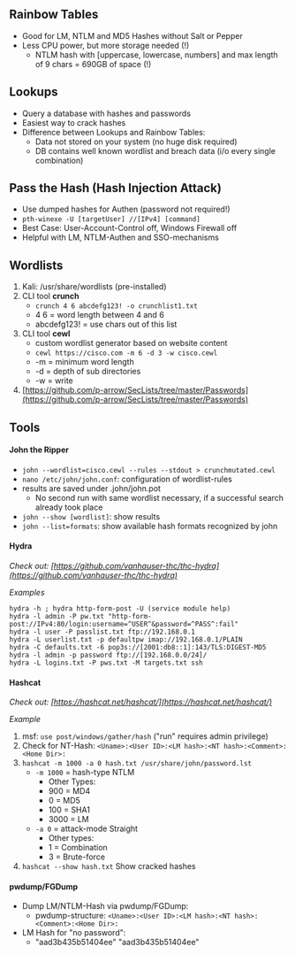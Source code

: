 ## Rainbow Tables

- Good for LM, NTLM and MD5 Hashes without Salt or Pepper
- Less CPU power, but more storage needed (!) 
   - NTLM hash with [uppercase, lowercase, numbers] and max length of 9 chars = 690GB of space (!)

## Lookups
- Query a database with hashes and passwords
- Easiest way to crack hashes
- Difference between Lookups and Rainbow Tables:
    - Data not stored on your system (no huge disk required)
    - DB contains well known wordlist and breach data (i/o every single combination)

## Pass the Hash (Hash Injection Attack)
- Use dumped hashes for Authen (password not required!)
- `pth-winexe -U [targetUser] //[IPv4] [command]`
- Best Case: User-Account-Control off, Windows Firewall off
- Helpful with LM, NTLM-Authen and SSO-mechanisms

## Wordlists
1. Kali: /usr/share/wordlists (pre-installed)
2. CLI tool **crunch**
   - `crunch 4 6 abcdefg123! -o crunchlist1.txt`
   - 4 6 = word length between 4 and 6
   - abcdefg123! = use chars out of this list
3. CLI tool **cewl**
   - custom wordlist generator based on website content
   - `cewl https://cisco.com -m 6 -d 3 -w cisco.cewl`
   - -m = minimum word length
   - -d = depth of sub directories
   - -w = write
4. [https://github.com/p-arrow/SecLists/tree/master/Passwords](https://github.com/p-arrow/SecLists/tree/master/Passwords)


## Tools

#### John the Ripper
- `john --wordlist=cisco.cewl --rules --stdout > crunchmutated.cewl`
- `nano /etc/john/john.conf`: configuration of wordlist-rules
- results are saved under .john/john.pot
   - No second run with same wordlist necessary, if a successful search already took place 
- `john --show [wordlist]`: show results 
- `john --list=formats`: show available hash formats recognized by john

#### Hydra

*Check out: [https://github.com/vanhauser-thc/thc-hydra](https://github.com/vanhauser-thc/thc-hydra)*

*Examples*

```
hydra -h ; hydra http-form-post -U (service module help)
hydra -l admin -P pw.txt "http-form-post://IPv4:80/login:username=^USER^&password=^PASS^:fail"
hydra -l user -P passlist.txt ftp://192.168.0.1
hydra -L userlist.txt -p defaultpw imap://192.168.0.1/PLAIN
hydra -C defaults.txt -6 pop3s://[2001:db8::1]:143/TLS:DIGEST-MD5
hydra -l admin -p password ftp://[192.168.0.0/24]/
hydra -L logins.txt -P pws.txt -M targets.txt ssh
```

#### Hashcat

*Check out: [https://hashcat.net/hashcat/](https://hashcat.net/hashcat/)*

*Example*

1. msf: `use post/windows/gather/hash` ("run" requires admin privilege)
2. Check for NT-Hash: `<Uname>:<User ID>:<LM hash>:<NT hash>:<Comment>:<Home Dir>:`
3. `hashcat -m 1000 -a 0 hash.txt /usr/share/john/password.lst`
    - `-m 1000` = hash-type NTLM
       - Other Types:
       - 900 = MD4
       - 0 = MD5
       - 100 = SHA1 
       - 3000 = LM
    - `-a 0` = attack-mode Straight
       - Other types: 
       - 1 = Combination
       - 3 = Brute-force
4. `hashcat --show hash.txt` Show cracked hashes

#### pwdump/FGDump
- Dump LM/NTLM-Hash via pwdump/FGDump:
    - pwdump-structure: `<Uname>:<User ID>:<LM hash>:<NT hash>:<Comment>:<Home Dir>:`
- LM Hash for "no password": 
    - "aad3b435b51404ee" "aad3b435b51404ee"
